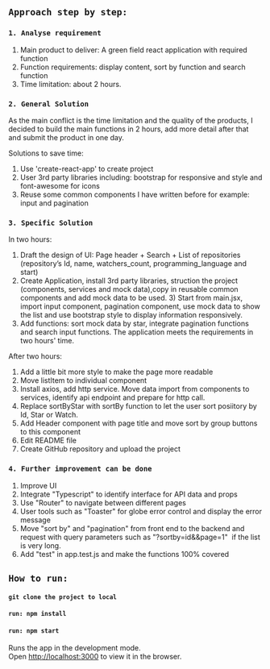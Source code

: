 ## `Approach step by step:`
### `1. Analyse requirement`
1) Main product to deliver: A green field react application with required function
2) Function requirements: display content, sort by function and search function
3) Time limitation: about 2 hours.

### `2. General Solution`
As the main conflict is the time limitation and the quality of the products, I decided to build the main functions in 2 hours, add more detail after that and submit the product in one day.

Solutions to save time:
1) Use 'create-react-app' to create project
2) User 3rd party libraries including: bootstrap for responsive and style and font-awesome for icons
3) Reuse some common components I have written before for example: input and pagination

### `3. Specific Solution`
In two hours:
1) Draft the design of UI: Page header + Search + List of repositories (repository’s Id, name, watchers_count, programming_language and start)
2) Create Application, install 3rd party libraries, struction the project (components, services and mock data),copy in reusable common components and add mock data to be used.
3) Start from main.jsx, import input component, pagination component, use mock data to show the list and use bootstrap style to display information responsively.
4) Add functions: sort mock data by star, integrate pagination functions and search input functions.
The application meets the requirements in two hours' time.

After two hours:
1) Add a little bit more style to make the page more readable
2) Move listItem to individual component
3) Install axios, add http service. Move data import from components to services, identify api endpoint and prepare for http call.
4) Replace sortByStar with sortBy function to let the user sort posiitory by Id, Star or Watch.
5) Add Header component with page title and move sort by group buttons to this component
6) Edit README file
7) Create GitHub repository and upload the project

### `4. Further improvement can be done`
1. Improve UI
2. Integrate "Typescript" to identify interface for API data and props
3. Use "Router" to navigate between different pages
4. User tools such as "Toaster" for globe error control and display the error message
5. Move "sort by" and "pagination" from front end to the backend and request with query parameters such as "?sortby=id&&page=1"  if the list is very long.
6. Add "test" in app.test.js and make the functions 100% covered

## `How to run:`
#### `git clone the project to local`
#### `run: npm install`
#### `run: npm start`

Runs the app in the development mode.<br />
Open [http://localhost:3000](http://localhost:3000) to view it in the browser.
